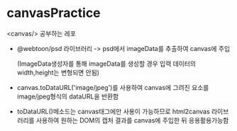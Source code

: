 # canvasPractice

&lt;canvas/> 공부하는 레포

- @webtoon/psd 라이브러리 -> psd에서 imageData를 추출하여 canvas에 주입

  (ImageData생성자를 통해 imageData를 생성할 경우 입력 데이터의 width,height는 변형되면 안됨)

- canvas.toDataURL('image/jpeg')를 사용하여 canvas에 그려진 요소를 image/jpeg형식의 dataURL을 반환함

- toDataURL()메소드는 canvas태그에만 사용이 가능하므로 html2canvas 라이브러리를 사용하여 원하는 DOM의 캡처 결과를 canvas에 주입한 뒤 응용활용가능함
